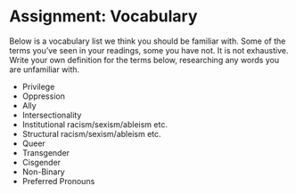 # Assignment: Vocabulary

Below is a vocabulary list we think you should be familiar with. Some of the terms you’ve seen in your readings, some you have not. It is not exhaustive. Write your own definition for the terms below, researching any words you are unfamiliar with.

- Privilege
- Oppression
- Ally
- Intersectionality
- Institutional racism/sexism/ableism etc.
- Structural racism/sexism/ableism etc.
- Queer
- Transgender
- Cisgender
- Non-Binary
- Preferred Pronouns